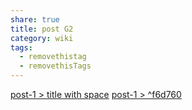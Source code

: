 ```yaml
---
share: true
title: post G2
category: wiki
tags:
  - removethistag
  - removethisTags
---
```




[post-1 > title with space](../first-my-post-post.md#title%20with%20space)
[post-1 > ^f6d760](../first-my-post-post.md#^f6d760)
